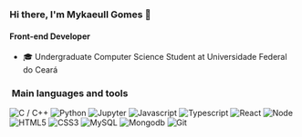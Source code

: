 ### Hi there, I'm Mykaeull Gomes 👋
#### Front-end Developer 

- 🎓 Undergraduate Computer Science Student at Universidade Federal do Ceará

<h3>&nbsp;Main languages and tools </h3>

![C / C++](https://img.shields.io/badge/C%20/%20C++-%2300f.svg?&style=for-the-badge&logo=c&logoColor=white)
![Python](https://img.shields.io/badge/python%20-%2314354C.svg?&style=for-the-badge&logo=python&logoColor=white)
![Jupyter](https://img.shields.io/badge/jupyter-006400.svg?&style=for-the-badge&logo=jupyter&logoColor=white)
![Javascript](https://img.shields.io/badge/javascript-FFFF00.svg?&style=for-the-badge&logo=javascript&logoColor=white)
![Typescript](https://img.shields.io/badge/typescript-%23777BB4.svg?&style=for-the-badge&logo=typescript&logoColor=white)
![React](https://img.shields.io/badge/react-%231572B6.svg?&style=for-the-badge&logo=react&logoColor=white)
![Node](https://img.shields.io/badge/nodejs-2CD32.svg?&style=for-the-badge&logo=javascript&logoColor=white)
![HTML5](https://img.shields.io/badge/html5%20-%23E34F26.svg?&style=for-the-badge&logo=html5&logoColor=white)
![CSS3](https://img.shields.io/badge/css3%20-%23FF2D20.svg?&style=for-the-badge&logo=css3&logoColor=white)
![MySQL](https://img.shields.io/badge/mysql-FFD700.svg?&style=for-the-badge&logo=mysql&logoColor=white)
![Mongodb](https://img.shields.io/badge/mongoDB-228B22.svg?&style=for-the-badge&logo=mongodb&logoColor=white)
![Git](https://img.shields.io/badge/git%20-%23F05033.svg?&style=for-the-badge&logo=git&logoColor=white)
 
<!--
<h3> &nbsp;Contact me </h3>

[![Linkedin: Marcos Sombra](https://img.shields.io/badge/-LinkedIn-blue?style=flat-square&logo=Linkedin&logoColor=white&link=https://www.linkedin.com/in/marcos-sombra/)](https://www.linkedin.com/in/marcos-sombra/)
[![Gmail Badge](https://img.shields.io/badge/-Gmail-FF0000?style=flat-square&logo=Gmail&logoColor=white&link=mailto:marcos.sombraaa@gmail.com)](mailto:marcos.sombraaa@gmail.com)
[![GitHub Marcos Sombra](https://img.shields.io/github/followers/mvsombra?label=follow&style=social)](https://github.com/mvsombra/)
[![Twitter Marcos Sombra](https://img.shields.io/twitter/follow/mv_sombra)](https://twitter.com/mv_sombra)


**mykaeull/mykaeull** is a ✨ _special_ ✨ repository because its `README.md` (this file) appears on your GitHub profile.

Here are some ideas to get you started:

- 🔭 I’m currently working on ...
- 🌱 I’m currently learning ...
- 👯 I’m looking to collaborate on ...
- 🤔 I’m looking for help with ...
- 💬 Ask me about ...
- 📫 How to reach me: ...
- 😄 Pronouns: ...
- ⚡ Fun fact: ...
-->
